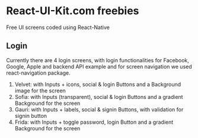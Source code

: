 # React-UI-Kit.com freebies

Free UI screens coded using React-Native

## Login

Currently there are 4 login screens, with login functionalities for Facebook, Google, Apple and backend API example and for screen navigation we used react-navigation package.

1. Velvet: with Inputs + icons, social & login Buttons and a Background image for the screen
2. Sofia: with Inputs (transparent), social & login Buttons and a gradient Background for the screen
3. Gauri: with Inputs + labels, social & signin Buttons, with validation for signin button
4. Frida: with Inputs + toggle password, login Button and a gradient Background for the screen
